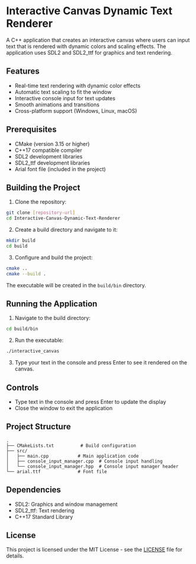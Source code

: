 # Interactive Canvas Dynamic Text Renderer

A C++ application that creates an interactive canvas where users can input text that is rendered with dynamic colors and scaling effects. The application uses SDL2 and SDL2_ttf for graphics and text rendering.

## Features

- Real-time text rendering with dynamic color effects
- Automatic text scaling to fit the window
- Interactive console input for text updates
- Smooth animations and transitions
- Cross-platform support (Windows, Linux, macOS)

## Prerequisites

- CMake (version 3.15 or higher)
- C++17 compatible compiler
- SDL2 development libraries
- SDL2_ttf development libraries
- Arial font file (included in the project)

## Building the Project

1. Clone the repository:
```bash
git clone [repository-url]
cd Interactive-Canvas-Dynamic-Text-Renderer
```

2. Create a build directory and navigate to it:
```bash
mkdir build
cd build
```

3. Configure and build the project:
```bash
cmake ..
cmake --build .
```

The executable will be created in the `build/bin` directory.

## Running the Application

1. Navigate to the build directory:
```bash
cd build/bin
```

2. Run the executable:
```bash
./interactive_canvas
```

3. Type your text in the console and press Enter to see it rendered on the canvas.

## Controls

- Type text in the console and press Enter to update the display
- Close the window to exit the application

## Project Structure

```
.
├── CMakeLists.txt          # Build configuration
├── src/
│   ├── main.cpp           # Main application code
│   ├── console_input_manager.cpp  # Console input handling
│   └── console_input_manager.hpp  # Console input manager header
└── arial.ttf              # Font file
```

## Dependencies

- SDL2: Graphics and window management
- SDL2_ttf: Text rendering
- C++17 Standard Library

## License

This project is licensed under the MIT License - see the [LICENSE](LICENSE) file for details. 